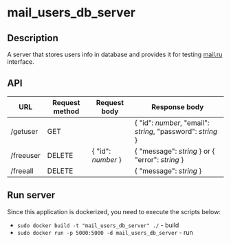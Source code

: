 # mail_users_db_server

## Description
A server that stores users info in database and provides it for testing [mail.ru]("https://mail.ru/") interface.

## API

| URL | Request method | Request body | Response body |
| --- | --- | --- | --- |
| /getuser | GET |  | {  "id": *number*, "email": *string*, "password": *string*  } |
| /freeuser | DELETE | { "id": *number* } | { "message": *string* } or { "error": *string* } |
| /freeall | DELETE |  | { "message": *string* } |

## Run server
Since this application is dockerized, you need to execute the scripts below:
 - `sudo docker build -t "mail_users_db_server" ./` - build
 - `sudo docker run -p 5000:5000 -d mail_users_db_server` - run
